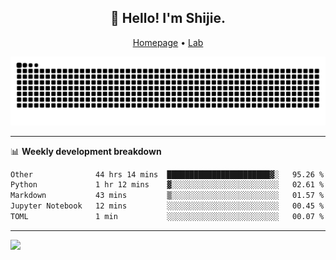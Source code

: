 <h2 align="center">👋 Hello! I'm Shijie.</h2>
<p align="center">
  <a href="https://xu-shi-jie.github.io"> Homepage</a> •
  <a href="https://onodalab.ees.hokudai.ac.jp"> Lab </a>
</p>

![Snake animation](https://github.com/xu-shi-jie/xu-shi-jie/blob/output/github-snake.svg)


-------

📊 **Weekly development breakdown**
<!--START_SECTION:waka-->

```txt
Other              44 hrs 14 mins  ███████████████████████▓░   95.26 %
Python             1 hr 12 mins    ▓░░░░░░░░░░░░░░░░░░░░░░░░   02.61 %
Markdown           43 mins         ▒░░░░░░░░░░░░░░░░░░░░░░░░   01.57 %
Jupyter Notebook   12 mins         ░░░░░░░░░░░░░░░░░░░░░░░░░   00.45 %
TOML               1 min           ░░░░░░░░░░░░░░░░░░░░░░░░░   00.07 %
```

<!--END_SECTION:waka-->

-------
![](https://komarev.com/ghpvc/?username=xu-shi-jie&style=flat-square&color=blue) 
